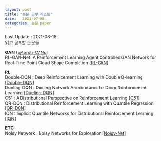 ```yaml
---
layout: post
title: "논문 공부 리스트" 
date:   2021-07-08
categories: 논문 paper
---  
```

Last Update : 2021-08-18  
읽고 공부할 논문들  


**GAN** [[pytorch-GANs]]  
RL-GAN-Net: A Reinforcement Learning Agent Controlled GAN Network for Real-Time Point Cloud Shape Completion [[RL-GAN]]


**RL**  
Double-DQN : Deep Reinforcement Learning with Double Q-learning [[Double-DQN]]  
Dueling-DQN : Dueling Network Architectures for Deep Reinforcement Learning [[Dueling-DQN]]  
C51 : A Distributional Perspective on Reinforcement Learning [[C51]]  
QR-DQN : Distributional Reinforcement Learning with Quantile Regression [[QR-DQN]]  
IQN : Implicit Quantile Networks for Distributional Reinforcement Learning [[IQN]]  


**ETC**  
Noisy Network : Noisy Networks for Exploration [[Noisy-Net]]

[pytorch-GANs]: https://github.com/eriklindernoren/PyTorch-GAN.git
[RL-GAN]: https://arxiv.org/abs/1904.12304
[IQN]: https://arxiv.org/abs/1806.06923
[QR-DQN]: https://arxiv.org/abs/1710.10044
[C51]: https://arxiv.org/abs/1707.06887
[Noisy-Net]: https://arxiv.org/abs/1706.10295
[Double-DQN]: https://arxiv.org/abs/1509.06461
[Dueling-DQN]: https://arxiv.org/abs/1511.06581